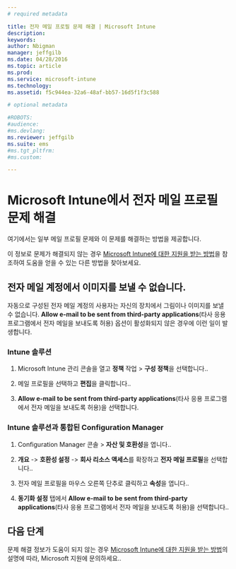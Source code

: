 ```yaml
---
# required metadata

title: 전자 메일 프로필 문제 해결 | Microsoft Intune
description:
keywords:
author: Nbigman
manager: jeffgilb
ms.date: 04/28/2016
ms.topic: article
ms.prod:
ms.service: microsoft-intune
ms.technology:
ms.assetid: f5c944ea-32a6-48af-bb57-16d5f1f3c588

# optional metadata

#ROBOTS:
#audience:
#ms.devlang:
ms.reviewer: jeffgilb
ms.suite: ems
#ms.tgt_pltfrm:
#ms.custom:

---
```


# Microsoft Intune에서 전자 메일 프로필 문제 해결
여기에서는 일부 메일 프로필 문제와 이 문제를 해결하는 방법을 제공합니다.

이 정보로 문제가 해결되지 않는 경우 [Microsoft Intune에 대한 지원을 받는 방법](how-to-get-support-for-microsoft-intune.md)을 참조하여 도움을 얻을 수 있는 다른 방법을 찾아보세요.


## 전자 메일 계정에서 이미지를 보낼 수 없습니다.
자동으로 구성된 전자 메일 계정의 사용자는 자신의 장치에서 그림이나 이미지를 보낼 수 없습니다.
**Allow e-mail to be sent from third-party applications**(타사 응용 프로그램에서 전자 메일을 보내도록 허용) 옵션이 활성화되지 않은 경우에 이런 일이 발생합니다.

### Intune 솔루션

1.  Microsoft Intune 관리 콘솔을 열고 **정책** 작업 &gt; **구성 정책**을 선택합니다..

2.  메일 프로필을 선택하고 **편집**을 클릭합니다..

3.  **Allow e-mail to be sent from third-party applications**(타사 응용 프로그램에서 전자 메일을 보내도록 허용)을 선택합니다.

### Intune 솔루션과 통합된 Configuration Manager

1.  Configuration Manager 콘솔 &gt; **자산 및 호환성**을 엽니다..

2.  **개요** -&gt; **호환성 설정** -&gt; **회사 리소스 액세스**를 확장하고 **전자 메일 프로필**을 선택합니다..

3.  전자 메일 프로필을 마우스 오른쪽 단추로 클릭하고 **속성**을 엽니다..

4.  **동기화 설정** 탭에서 **Allow e-mail to be sent from third-party applications**(타사 응용 프로그램에서 전자 메일을 보내도록 허용)을 선택합니다..

## 다음 단계
문제 해결 정보가 도움이 되지 않는 경우 [Microsoft Intune에 대한 지원을 받는 방법](how-to-get-support-for-microsoft-intune.md)의 설명에 따라, Microsoft 지원에 문의하세요..


<!--HONumber=May16_HO1-->


